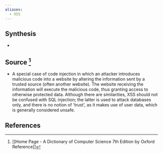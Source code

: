 ```yaml
---
aliases:
  - XSS
---
```

## Synthesis
- 
## Source [^1]
- A special case of code injection in which an attacker introduces malicious code into a website by altering the information sent by a trusted source (often another website). The website receiving the information will execute the malicious code, thus granting access to otherwise protected data. Although there are similarities, XSS should not be confused with SQL injection; the latter is used to attack databases only, and there is no notion of 'trust', as it makes use of user data, which is generally considered unsafe.
## References

[^1]: [[Home Page - A Dictionary of Computer Science 7th Edition by Oxford Reference]]